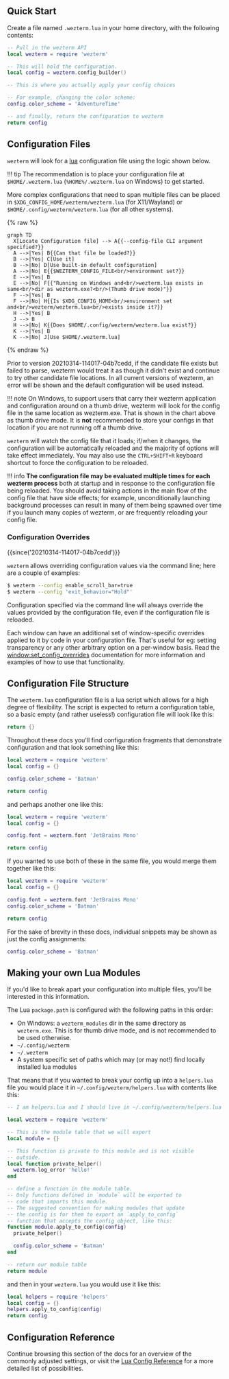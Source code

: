 
## Quick Start

Create a file named `.wezterm.lua` in your home directory, with the following
contents:

```lua
-- Pull in the wezterm API
local wezterm = require 'wezterm'

-- This will hold the configuration.
local config = wezterm.config_builder()

-- This is where you actually apply your config choices

-- For example, changing the color scheme:
config.color_scheme = 'AdventureTime'

-- and finally, return the configuration to wezterm
return config
```

## Configuration Files

`wezterm` will look for a [lua](https://www.lua.org/manual/5.3/manual.html)
configuration file using the logic shown below.

!!! tip
    The recommendation is to place your configuration file at `$HOME/.wezterm.lua`
    (`%HOME%/.wezterm.lua` on Windows) to get started.

More complex configurations that need to span multiple files can be placed in
`$XDG_CONFIG_HOME/wezterm/wezterm.lua` (for X11/Wayland) or
`$HOME/.config/wezterm/wezterm.lua` (for all other systems).

{% raw %}
```mermaid
graph TD
  X[Locate Configuration file] --> A{{--config-file CLI argument specified?}}
  A -->|Yes| B{{Can that file be loaded?}}
  B -->|Yes| C[Use it]
  B -->|No| D[Use built-in default configuration]
  A -->|No| E{{$WEZTERM_CONFIG_FILE<br/>environment set?}}
  E -->|Yes| B
  E -->|No| F{{"Running on Windows and<br/>wezterm.lua exists in same<br/>dir as wezterm.exe?<br/>(Thumb drive mode)"}}
  F -->|Yes| B
  F -->|No| H{{Is $XDG_CONFIG_HOME<br/>environment set and<br/>wezterm/wezterm.lua<br/>exists inside it?}}
  H -->|Yes| B
  J --> B
  H -->|No| K{{Does $HOME/.config/wezterm/wezterm.lua exist?}}
  K -->|Yes| B
  K -->|No| J[Use $HOME/.wezterm.lua]
```
{% endraw %}

Prior to version 20210314-114017-04b7cedd, if the candidate file exists but
failed to parse, wezterm would treat it as though it didn't exist and continue
to try other candidate file locations. In all current versions of wezterm, an
error will be shown and the default configuration will be used instead.

!!! note
    On Windows, to support users that carry their wezterm application and
    configuration around on a thumb drive, wezterm will look for the config file in
    the same location as wezterm.exe.  That is shown in the chart above as thumb
    drive mode.  It is **not** recommended to store your configs in that
    location if you are not running off a thumb drive.

`wezterm` will watch the config file that it loads; if/when it changes, the
configuration will be automatically reloaded and the majority of options will
take effect immediately.  You may also use the `CTRL+SHIFT+R` keyboard shortcut
to force the configuration to be reloaded.

!!! info
    **The configuration file may be evaluated multiple times for each wezterm
    process** both at startup and in response to the configuration file being
    reloaded.  You should avoid taking actions in the main flow of the config file
    that have side effects; for example, unconditionally launching background
    processes can result in many of them being spawned over time if you launch
    many copies of wezterm, or are frequently reloading your config file.

### Configuration Overrides

{{since('20210314-114017-04b7cedd')}}

`wezterm` allows overriding configuration values via the command line; here are
a couple of examples:

```bash
$ wezterm --config enable_scroll_bar=true
$ wezterm --config 'exit_behavior="Hold"'
```

Configuration specified via the command line will always override the values
provided by the configuration file, even if the configuration file is reloaded.

Each window can have an additional set of window-specific overrides applied to
it by code in your configuration file.  That's useful for eg: setting
transparency or any other arbitrary option on a per-window basis.  Read the
[window:set_config_overrides](lua/window/set_config_overrides.md) documentation
for more information and examples of how to use that functionality.

## Configuration File Structure

The `wezterm.lua` configuration file is a lua script which allows for a high
degree of flexibility.   The script is expected to return a configuration
table, so a basic empty (and rather useless!) configuration file will look like
this:

```lua
return {}
```

Throughout these docs you'll find configuration fragments that demonstrate
configuration and that look something like this:

```lua
local wezterm = require 'wezterm'
local config = {}

config.color_scheme = 'Batman'

return config
```

and perhaps another one like this:

```lua
local wezterm = require 'wezterm'
local config = {}

config.font = wezterm.font 'JetBrains Mono'

return config
```

If you wanted to use both of these in the same file, you would merge them together
like this:

```lua
local wezterm = require 'wezterm'
local config = {}

config.font = wezterm.font 'JetBrains Mono'
config.color_scheme = 'Batman'

return config
```

For the sake of brevity in these docs, individual snippets may be shown as
just the config assignments:

```lua
config.color_scheme = 'Batman'
```

## Making your own Lua Modules

If you'd like to break apart your configuration into multiple files, you'll
be interested in this information.

The Lua `package.path` is configured with the following paths in this order:

* On Windows: a `wezterm_modules` dir in the same directory as `wezterm.exe`. This is for thumb drive mode, and is not recommended to be used otherwise.
* `~/.config/wezterm`
* `~/.wezterm`
* A system specific set of paths which may (or may not!) find locally installed lua modules

That means that if you wanted to break your config up into a `helpers.lua` file
you would place it in `~/.config/wezterm/helpers.lua` with contents like this:

```lua
-- I am helpers.lua and I should live in ~/.config/wezterm/helpers.lua

local wezterm = require 'wezterm'

-- This is the module table that we will export
local module = {}

-- This function is private to this module and is not visible
-- outside.
local function private_helper()
  wezterm.log_error 'hello!'
end

-- define a function in the module table.
-- Only functions defined in `module` will be exported to
-- code that imports this module.
-- The suggested convention for making modules that update
-- the config is for them to export an `apply_to_config`
-- function that accepts the config object, like this:
function module.apply_to_config(config)
  private_helper()

  config.color_scheme = 'Batman'
end

-- return our module table
return module
```

and then in your `wezterm.lua`
you would use it like this:

```lua
local helpers = require 'helpers'
local config = {}
helpers.apply_to_config(config)
return config
```


## Configuration Reference

Continue browsing this section of the docs for an overview of the commonly
adjusted settings, or visit the [Lua Config Reference](lua/config/index.md) for a more detailed list of possibilities.
